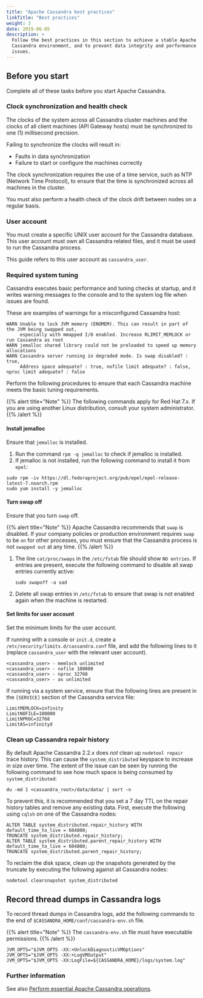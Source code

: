 ```yaml
---
title: "Apache Cassandra best practices"
linkTitle: "Best practices"
weight: 3
date: 2019-06-05
description: >
  Follow the best practices in this section to achieve a stable Apache
  Cassandra environment, and to prevent data integrity and performance
  issues.
---
```


## Before you start

Complete all of these tasks before you start Apache Cassandra.

### Clock synchronization and health check

The clocks of the system across all Cassandra cluster machines and the
clocks of all client machines (API Gateway hosts) must be synchronized
to one (1) millisecond precision.

Failing to synchronize the clocks will result in:

  - Faults in data synchronization
  - Failure to start or configure the machines correctly

The clock synchronization requires the use of a time service, such as
NTP (Network Time Protocol), to ensure that the time is synchronized
across all machines in the cluster.

You must also perform a health check of the clock drift between nodes on
a regular basis.

### User account

You must create a specific UNIX user account for the Cassandra database.
This user account must own all Cassandra related files, and it must be
used to run the Cassandra process.

This guide refers to this user account as `cassandra_user`.

### Required system tuning

Cassandra executes basic performance and tuning checks at startup, and
it writes warning messages to the console and to the system log file
when issues are found.

These are examples of warnings for a misconfigured Cassandra host:

```
WARN Unable to lock JVM memory (ENOMEM). This can result in part of the JVM being swapped out,
     especially with mmapped I/O enabled. Increase RLIMIT_MEMLOCK or run Cassandra as root
WARN jemalloc shared library could not be preloaded to speed up memory allocations
WARN Cassandra server running in degraded mode. Is swap disabled? : true,
     Address space adequate? : true, nofile limit adequate? : false, nproc limit adequate? : false
```

Perform the following procedures to ensure that each Cassandra machine
meets the basic tuning
requirements.

{{% alert title="Note" %}}
The following commands apply for Red Hat 7.x. If you are using another Linux distribution, consult your system administrator.
{{% /alert %}}

#### Install jemalloc

Ensure that `jemalloc` is installed.

1.  Run the command `rpm -q jemalloc` to check if jemalloc is installed.
2.  If jemalloc is not installed, run the following command to install
    it from `epel`:
```
sudo rpm -iv https://dl.fedoraproject.org/pub/epel/epel-release-latest-7.noarch.rpm
sudo yum install -y jemalloc
```

#### Turn swap off

Ensure that you turn `swap`
off.

{{% alert title="Note" %}}
Apache Cassandra recommends that `swap` is disabled. If your company policies or production environment requires `swap` to be `on` for other processes, you must ensure that the Cassandra process is not `swapped out` at any time.
{{% /alert %}}


1.  The line `cat/proc/swaps` in the `/etc/fstab` file should show `NO
    entries`. If entries are present, execute the following command to
    disable all swap entries currently active:
    ```
    sudo swapoff -a sad
    ```
2.  Delete all swap entries in `/etc/fstab` to ensure that swap is not
    enabled again when the machine is restarted.

#### Set limits for user account

Set the minimum limits for the user account.

If running with a console or `init.d`, create a
`/etc/security/limits.d/cassandra.conf` file, and add the following
lines to it (replace `cassandra_user` with the relevant user account).

```
<cassandra_user> - memlock unlimited
<cassandra_user> - nofile 100000
<cassandra_user> - nproc 32768
<cassandra_user> - as unlimited
```

If running via a system service, ensure that the following lines are
present in the `[SERVICE]` section of the Cassandra service file:

```
LimitMEMLOCK=infinity
LimitNOFILE=100000
LimitNPROC=32768
LimitAS=infinityd
```

### <span id="Clean"></span>Clean up Cassandra repair history

By default Apache Cassandra 2.2.x does *not* clean up `nodetool repair`
trace history. This can cause the `system_distributed` keyspace to
increase in size over time. The extent of the issue can be seen by
running the following command to see how much space is being consumed by
`system_distributed`:

```
du -md 1 <cassandra_root>/data/data/ | sort -n
```

To prevent this, it is recommended that you set a 7 day TTL on the
repair history tables and remove any existing data. First, execute the
following using `cqlsh` on one of the Cassandra nodes:

```cql
ALTER TABLE system_distributed.repair_history WITH default_time_to_live = 604800;
TRUNCATE system_distributed.repair_history;
ALTER TABLE system_distributed.parent_repair_history WITH default_time_to_live = 604800;
TRUNCATE system_distributed.parent_repair_history;
```

To reclaim the disk space, clean up the snapshots generated by the
truncate by executing the following against all Cassandra nodes:

```
nodetool clearsnapshot system_distributed
```

## Record thread dumps in Cassandra logs

To record thread dumps in Cassandra logs, add the following commands to
the end of `$CASSANDRA_HOME/conf/cassandra-env.sh`
file.

{{% alert title="Note" %}}
The `cassandra-env.sh` file must have executable permissions.
{{% /alert %}}

```
JVM_OPTS="$JVM_OPTS -XX:+UnlockDiagnosticVMOptions"
JVM_OPTS="$JVM_OPTS -XX:+LogVMOutput"
JVM_OPTS="$JVM_OPTS -XX:LogFile=${CASSANDRA_HOME}/logs/system.log"
```

### Further information

See also [Perform essential Apache Cassandra operations](cassandra_ops).
